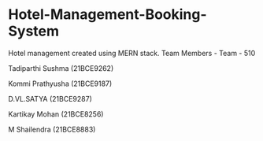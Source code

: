 # Hotel-Management-Booking-System
Hotel management  created using MERN stack.
Team Members -
Team - 510


Tadiparthi Sushma (21BCE9262)


Kommi Prathyusha (21BCE9187)


D.VL.SATYA (21BCE9287)

Kartikay Mohan (21BCE8256)


M Shailendra (21BCE8883)

